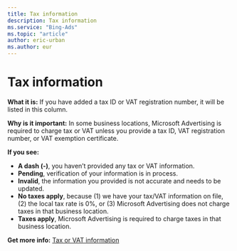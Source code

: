 ```yaml
---
title: Tax information
description: Tax information
ms.service: "Bing-Ads"
ms.topic: "article"
author: eric-urban
ms.author: eur
---
```


# Tax information

**What it is:**  If you have added a tax ID or VAT registration number, it will be listed in this column.

**Why is it important:**  In some business locations, Microsoft Advertising is required to charge tax or VAT unless you provide a tax ID, VAT registration number, or VAT exemption certificate.

**If you see:**

- **A dash (-)**, you haven’t provided any tax or VAT information.
- **Pending**, verification of your information is in process.
- **Invalid**, the information you provided is not accurate and needs to be updated.
- **No taxes apply**, because (1) we have your tax/VAT information on file, (2) the local tax rate is 0%, or (3) Microsoft Advertising does not charge taxes in that business location.
- **Taxes apply**, Microsoft Advertising is required to charge taxes in that business location.

**Get more info:**  [Tax or VAT information](../hlp_BA_CONC_TaxVATInfo.md)


